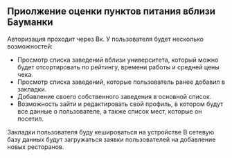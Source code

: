 ## Приолжение оценки пунктов питания вблизи Бауманки 
Авторизация проходит через Вк.
У пользователя будет несколько возможностей:
 - Просмотр списка заведений вблизи университета, который можно будет отсортировать по рейтингу, времени работы и средней цены чека.
 - Просмотр списка заведений, которые пользователь ранее добавил в закладки.
 - Добавление своего собственного заведения в основной список.
 - Возможность зайти и редактировать свой профиль, в котором будут все данные о пользователе, а также список мест, которые он посетил. 
 
Закладки пользователя буду кешироваться на устройстве 
В сетевую базу данных будут загружаться заявки пользователей на добавление новых ресторанов.
